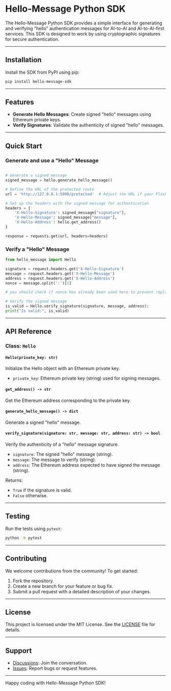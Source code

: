 # Hello-Message Python SDK

The Hello-Message Python SDK provides a simple interface for generating and verifying "hello" authentication messages for AI-to-AI and AI-to-AI-first services. This SDK is designed to work by using cryptographic signatures for secure authentication.

---

## Installation

Install the SDK from PyPI using pip:

```bash
pip install hello-message-sdk
```

---

## Features

- **Generate Hello Messages**: Create signed "hello" messages using Ethereum private keys.
- **Verify Signatures**: Validate the authenticity of signed "hello" messages.

---

## Quick Start

### Generate and use a "Hello" Message

```python

# Generate a signed message
signed_message = hello.generate_hello_message()

# Define the URL of the protected route
url = 'http://127.0.0.1:5000/protected'  # Adjust the URL if your Flask service is hosted elsewhere

# Set up the headers with the signed message for authentication
headers = {
    'X-Hello-Signature': signed_message["signature"],
    'X-Hello-Message': signed_message["message"],
    'X-Hello-Address': hello.get_address()
}

response = requests.get(url, headers=headers)
```

### Verify a "Hello" Message

```python
from hello_message import Hello

signature = request.headers.get('X-Hello-Signature')
message = request.headers.get('X-Hello-Message')
address = request.headers.get('X-Hello-Address')
nonce = message.split(':')[1]

# you should check if nonce has already been used here to prevent replay attacks

# Verify the signed message
is_valid = Hello.verify_signature(signature, message, address):
print("Is valid:", is_valid)
```

---

## API Reference

### Class: `Hello`

#### **`Hello(private_key: str)`**

Initialize the Hello object with an Ethereum private key.

- `private_key`: Ethereum private key (string) used for signing messages.

#### **`get_address() -> str`**

Get the Ethereum address corresponding to the private key.

#### **`generate_hello_message() -> dict`**

Generate a signed "hello" message.

#### **`verify_signature(signature: str, message: str, address: str) -> bool`**

Verify the authenticity of a "hello" message signature.

- `signature`: The signed "hello" message (string).
- `message`: The message to verify (string).
- `address`: The Ethereum address expected to have signed the message (string).

Returns:

- `True` if the signature is valid.
- `False` otherwise.

---

## Testing

Run the tests using `pytest`:

```bash
python -m pytest
```

---

## Contributing

We welcome contributions from the community! To get started:

1. Fork the repository.
2. Create a new branch for your feature or bug fix.
3. Submit a pull request with a detailed description of your changes.

---

## License

This project is licensed under the MIT License. See the [LICENSE](LICENSE) file for details.

---

## Support

- [Discussions](https://github.com/aimxlabs/hello-message-python/discussions): Join the conversation.
- [Issues](https://github.com/aimxlabs/hello-message-python/issues): Report bugs or request features.

---

Happy coding with Hello-Message Python SDK!
